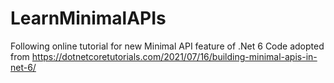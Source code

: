 # LearnMinimalAPIs
Following online tutorial for new Minimal API feature of .Net 6
Code adopted from https://dotnetcoretutorials.com/2021/07/16/building-minimal-apis-in-net-6/
